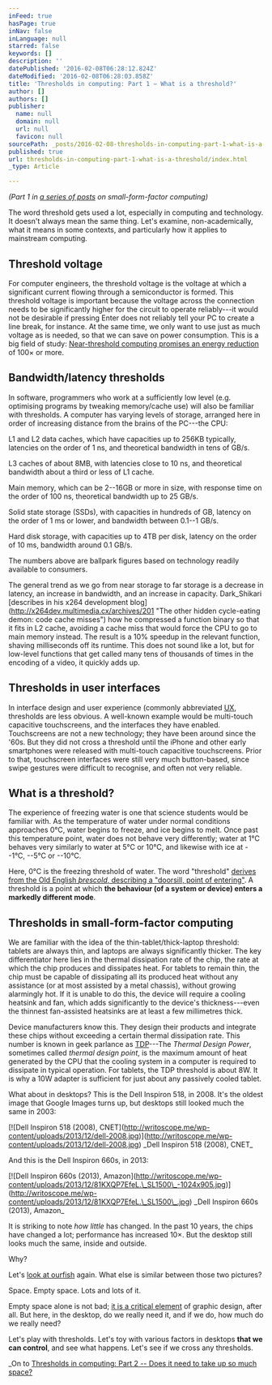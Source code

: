 ```yaml
---
inFeed: true
hasPage: true
inNav: false
inLanguage: null
starred: false
keywords: []
description: ''
datePublished: '2016-02-08T06:28:12.824Z'
dateModified: '2016-02-08T06:28:03.858Z'
title: 'Thresholds in computing: Part 1 – What is a threshold?'
author: []
authors: []
publisher:
  name: null
  domain: null
  url: null
  favicon: null
sourcePath: _posts/2016-02-08-thresholds-in-computing-part-1-what-is-a-threshold.md
published: true
url: thresholds-in-computing-part-1-what-is-a-threshold/index.html
_type: Article

---
```

_(Part 1 in [a series of posts][0] on small-form-factor computing)_

The word threshold gets used a lot, especially in computing and technology. It doesn't always mean the same thing. Let's examine, non-academically, what it means in some contexts, and particularly how it applies to mainstream computing.

## Threshold voltage

For computer engineers, the threshold voltage is the voltage at which a significant current flowing through a semiconductor is formed. This threshold voltage is important because the voltage across the connection needs to be significantly higher for the circuit to operate reliably---it would not be desirable if pressing Enter does not reliably tell your PC to create a line break, for instance. At the same time, we only want to use just as much voltage as is needed, so that we can save on power consumption. This is a big field of study: [Near-threshold computing promises an energy reduction][1] of 100× or more.

## Bandwidth/latency thresholds

In software, programmers who work at a sufficiently low level (e.g. optimising programs by tweaking memory/cache use) will also be familiar with thresholds. A computer has varying levels of storage, arranged here in order of increasing distance from the brains of the PC---the CPU:

L1 and L2 data caches, which have capacities up to 256KB typically, latencies on the order of 1 ns, and theoretical bandwidth in tens of GB/s.

L3 caches of about 8MB, with latencies close to 10 ns, and theoretical bandwidth about a third or less of L1 cache.

Main memory, which can be 2--16GB or more in size, with response time on the order of 100 ns, theoretical bandwidth up to 25 GB/s.

Solid state storage (SSDs), with capacities in hundreds of GB, latency on the order of 1 ms or lower, and bandwidth between 0.1--1 GB/s.

Hard disk storage, with capacities up to 4TB per disk, latency on the order of 10 ms, bandwidth around 0.1 GB/s.

The numbers above are ballpark figures based on technology readily available to consumers.

The general trend as we go from near storage to far storage is a decrease in latency, an increase in bandwidth, and an increase in capacity. Dark\_Shikari \[describes in his x264 development blog\](http://x264dev.multimedia.cx/archives/201 "The other hidden cycle-eating demon: code cache misses") how he compressed a function binary so that it fits in L2 cache, avoiding a cache miss that would force the CPU to go to main memory instead. The result is a 10% speedup in the relevant function, shaving milliseconds off its runtime. This does not sound like a lot, but for low-level functions that get called many tens of thousands of times in the encoding of a video, it quickly adds up.

## Thresholds in user interfaces

In interface design and user experience (commonly abbreviated [UX][2], thresholds are less obvious. A well-known example would be multi-touch capacitive touchscreens, and the interfaces they have enabled. Touchscreens are not a new technology; they have been around since the '60s. But they did not cross a threshold until the iPhone and other early smartphones were released with multi-touch capacitive touchscreens. Prior to that, touchscreen interfaces were still very much button-based, since swipe gestures were difficult to recognise, and often not very reliable.

## What is a threshold?

The experience of freezing water is one that science students would be familiar with. As the temperature of water under normal conditions approaches 0°C, water begins to freeze, and ice begins to melt. Once past this temperature point, water does not behave very differently; water at 1°C behaves very similarly to water at 5°C or 10°C, and likewise with ice at --1°C, --5°C or --10°C.

Here, 0°C is the freezing threshold of water. The word "threshold" [derives from the Old English _þrescold_, describing a "doorsill, point of entering"][3]. A threshold is a point at which **the behaviour (of a system or device) enters a markedly different mode**.

## Thresholds in small-form-factor computing

We are familiar with the idea of the thin-tablet/thick-laptop threshold: tablets are always thin, and laptops are always significantly thicker. The key differentiator here lies in the thermal dissipation rate of the chip, the rate at which the chip produces and dissipates heat. For tablets to remain thin, the chip must be capable of dissipating all its produced heat without any assistance (or at most assisted by a metal chassis), without growing alarmingly hot. If it is unable to do this, the device will require a cooling heatsink and fan, which adds significantly to the device's thickness---even the thinnest fan-assisted heatsinks are at least a few millimetres thick.

Device manufacturers know this. They design their products and integrate these chips without exceeding a certain thermal dissipation rate. This number is known in geek parlance as [TDP][4]---The _Thermal Design Power_, sometimes called _thermal design point_, is the maximum amount of heat generated by the CPU that the cooling system in a computer is required to dissipate in typical operation. For tablets, the TDP threshold is about 8W. It is why a 10W adapter is sufficient for just about any passively cooled tablet.

What about in desktops? This is the Dell Inspiron 518, in 2008\. It's the oldest image that Google Images turns up, but desktops still looked much the same in 2003:

\[!\[Dell Inspiron 518 (2008), CNET\](http://writoscope.me/wp-content/uploads/2013/12/dell-2008.jpg)\](http://writoscope.me/wp-content/uploads/2013/12/dell-2008.jpg)
\_Dell Inspiron 518 (2008), CNET\_

And this is the Dell Inspiron 660s, in 2013:

\[!\[Dell Inspiron 660s (2013), Amazon\](http://writoscope.me/wp-content/uploads/2013/12/81KXQP7EfeL.\_SL1500\_-1024x905.jpg)\](http://writoscope.me/wp-content/uploads/2013/12/81KXQP7EfeL.\_SL1500\_.jpg) \_Dell Inspiron 660s (2013), Amazon\_

It is striking to note _how little_ has changed. In the past 10 years, the chips have changed a lot; performance has increased 10×. But the desktop still looks much the same, inside and outside.

Why?

Let's [look at our][5][fish][6] again. What else is similar between those two pictures?

Space. Empty space. Lots and lots of it.

Empty space alone is not bad; [it is a critical element][7] of graphic design, after all. But here, in the desktop, do we really need it, and if we do, how much do we really need?

Let's play with thresholds. Let's toy with various factors in desktops **that we can control**, and see what happens. Let's see if we cross any thresholds. 

\_On to [Thresholds in computing: Part 2 -- Does it need to take up so much space?][8]

[0]: http://writoscope.me/tag/threshold/
[1]: http://www.michigancmes.org/papers/sylvester_blaauw8.pdf
[2]: http://en.wikipedia.org/wiki/User_experience
[3]: http://www.etymonline.com/index.php?term=threshold
[4]: http://en.wikipedia.org/wiki/Thermal_design_power
[5]: http://grammar.about.com/od/classicessays/a/Look-At-Your-Fish-By-Samuel-H-Scudder.htm
[6]: https://readtapestry.com/s/YuyuuzQO8/?p=109
[7]: http://boagworld.com/design/why-whitespace-matters/
[8]: http://writoscope.me/2013/12/20/thresholds-in-computing-part-2-does-it-need-to-take-up-so-much-space/